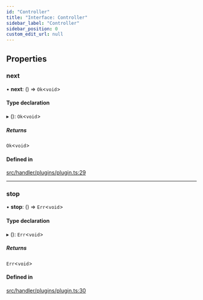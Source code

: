 ```yaml
---
id: "Controller"
title: "Interface: Controller"
sidebar_label: "Controller"
sidebar_position: 0
custom_edit_url: null
---
```


## Properties

### next

• **next**: () => `Ok`<`void`\>

#### Type declaration

▸ (): `Ok`<`void`\>

##### Returns

`Ok`<`void`\>

#### Defined in

[src/handler/plugins/plugin.ts:29](https://github.com/sern-handler/handler/blob/2009593/src/handler/plugins/plugin.ts#L29)

___

### stop

• **stop**: () => `Err`<`void`\>

#### Type declaration

▸ (): `Err`<`void`\>

##### Returns

`Err`<`void`\>

#### Defined in

[src/handler/plugins/plugin.ts:30](https://github.com/sern-handler/handler/blob/2009593/src/handler/plugins/plugin.ts#L30)
